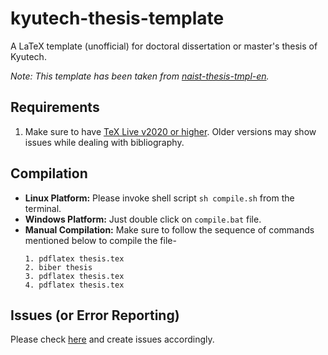 # kyutech-thesis-template
A LaTeX template (unofficial) for doctoral dissertation or master's thesis of Kyutech.

*Note: This template has been taken from [naist-thesis-tmpl-en](https://github.com/kmiya/naist-thesis-tmpl-en).*


## Requirements
1. Make sure to have [TeX Live v2020 or higher](https://www.tug.org/texlive/). Older versions may show issues while dealing with bibliography.


## Compilation
* **Linux Platform:** Please invoke shell script `sh compile.sh` from the terminal.
* **Windows Platform:** Just double click on `compile.bat` file.
* **Manual Compilation:** Make sure to follow the sequence of commands mentioned below to compile the file-
    ```
    1. pdflatex thesis.tex
    2. biber thesis
    3. pdflatex thesis.tex
    4. pdflatex thesis.tex
    ```

## Issues (or Error Reporting)
Please check [here](https://github.com/ravijo/kyutech-thesis-template/issues) and create issues accordingly.
